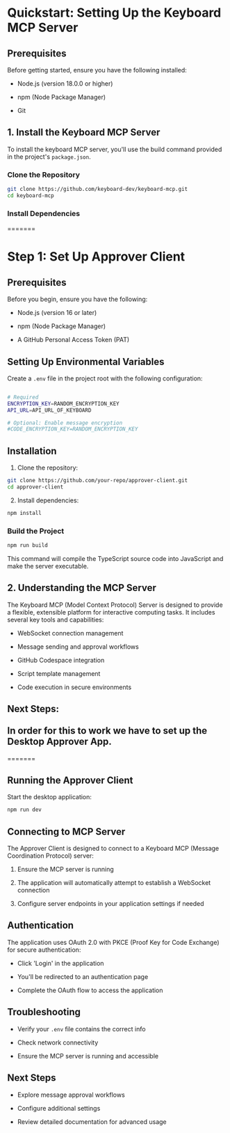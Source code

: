 
# Quickstart: Setting Up the Keyboard MCP Server

## Prerequisites

Before getting started, ensure you have the following installed:

* Node.js (version 18.0.0 or higher)

* npm (Node Package Manager)

* Git

## 1. Install the Keyboard MCP Server

To install the keyboard MCP server, you'll use the build command provided in the project's `package.json`.

### Clone the Repository

```bash
git clone https://github.com/keyboard-dev/keyboard-mcp.git
cd keyboard-mcp
```

### Install Dependencies
=======
# Step 1: Set Up Approver Client

## Prerequisites

Before you begin, ensure you have the following:

* Node.js (version 16 or later)

* npm (Node Package Manager)

* A GitHub Personal Access Token (PAT)

## Setting Up Environmental Variables

Create a `.env` file in the project root with the following configuration:

```bash

# Required
ENCRYPTION_KEY=RANDOM_ENCRYPTION_KEY
API_URL=API_URL_OF_KEYBOARD

# Optional: Enable message encryption
#CODE_ENCRYPTION_KEY=RANDOM_ENCRYPTION_KEY
```

## Installation

1. Clone the repository:

```bash
git clone https://github.com/your-repo/approver-client.git
cd approver-client
```

2. Install dependencies:


```bash
npm install
```


### Build the Project

```bash
npm run build
```

This command will compile the TypeScript source code into JavaScript and make the server executable.

## 2. Understanding the MCP Server

The Keyboard MCP (Model Context Protocol) Server is designed to provide a flexible, extensible platform for interactive computing tasks. It includes several key tools and capabilities:

* WebSocket connection management

* Message sending and approval workflows

* GitHub Codespace integration

* Script template management

* Code execution in secure environments

Next Steps:\
\
In order for this to work we have to set up the Desktop Approver App.
---------------------------------------------------------------------
=======
## Running the Approver Client

Start the desktop application:

```bash
npm run dev
```

## Connecting to MCP Server

The Approver Client is designed to connect to a Keyboard MCP (Message Coordination Protocol) server:

1. Ensure the MCP server is running

2. The application will automatically attempt to establish a WebSocket connection

3. Configure server endpoints in your application settings if needed

## Authentication

The application uses OAuth 2.0 with PKCE (Proof Key for Code Exchange) for secure authentication:

* Click 'Login' in the application

* You'll be redirected to an authentication page

* Complete the OAuth flow to access the application

## Troubleshooting

* Verify your `.env` file contains the correct info

* Check network connectivity

* Ensure the MCP server is running and accessible

## Next Steps

* Explore message approval workflows

* Configure additional settings

* Review detailed documentation for advanced usage

